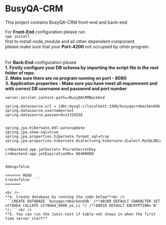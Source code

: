 # BusyQA-CRM
This project contains BusyQA-CRM front-end and back-end


For **Front-End** configuration please run <br />
```npm install``` <br />
first to install node_module and all other dependent component. <br />
please make sure that your **Port-4200** not occupied by other program.
<br /><br /><br />
For **Back-End** configuration please <br />
**1. Firstly configure your DB schema by importing the script file in the root folder of repo.**<br />
**2. Make sure there are no program running on port - 8080**<br />
**3. Application.properties - Make sure you have meet all requirement and with correct DB username and password and port number**

```server.port=8080
server.servlet.context-path=/BusyQACRMBackEnd

spring.datasource.url = jdbc:mysql://localhost:3306/busyqacrmbackenddb
spring.datasource.username=root
spring.datasource.password=z1324356


spring.jpa.hibernate.ddl-auto=update
spring.jpa.show-sql=true
spring.jpa.properties.hibernate.format_sql=true
spring.jpa.properties.hibernate.dialect=org.hibernate.dialect.MySQL8Dialect

crmbackend.app.jwtSecret= PeiranSecretKey
crmbackend.app.jwtExpirationMs= 86400000


debug=false

<<<<<<< HEAD
trace=false  ```
=======

<br />
**4. Create database by running the code below**<br />
```CREATE DATABASE `busyqacrmbackenddb` /*!40100 DEFAULT CHARACTER SET utf8mb4 COLLATE utf8mb4_0900_ai_ci */ /*!80016 DEFAULT ENCRYPTION='N' */;```<br />
**5. You can run the Junit-test if table not shows in when the first time server start**
